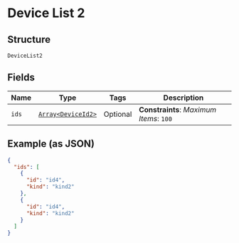 
# Device List 2

## Structure

`DeviceList2`

## Fields

| Name | Type | Tags | Description |
|  --- | --- | --- | --- |
| `ids` | [`Array<DeviceId2>`](../../doc/models/device-id-2.md) | Optional | **Constraints**: *Maximum Items*: `100` |

## Example (as JSON)

```json
{
  "ids": [
    {
      "id": "id4",
      "kind": "kind2"
    },
    {
      "id": "id4",
      "kind": "kind2"
    }
  ]
}
```

